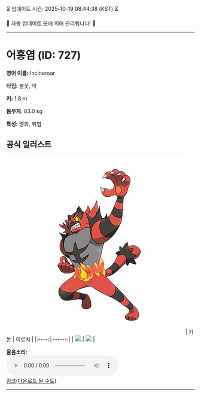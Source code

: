 
⏳ 업데이트 시간: 2025-10-19 08:44:38 (KST) ⏳

🤖 자동 업데이트 봇에 의해 관리됩니다! 🤖

---

# 어흥염 (ID: 727)
**영어 이름:** Incineroar

**타입:** 불꽃, 악

**키:** 1.8 m

**몸무게:** 83.0 kg

**특성:** 맹화, 위협

## 공식 일러스트
![](https://raw.githubusercontent.com/PokeAPI/sprites/master/sprites/pokemon/other/official-artwork/727.png)
| 기본 | 이로치 |
|:----:|:------:|
| <img src="http://play.pokemonshowdown.com/sprites/ani/incineroar.gif" width="200"> | <img src="http://play.pokemonshowdown.com/sprites/ani-shiny/incineroar.gif" width="200"> |

**울음소리:**<br><audio controls src="https://raw.githubusercontent.com/PokeAPI/cries/main/cries/pokemon/latest/727.ogg"></audio><br> [링크(다운로드 될 수도)](https://raw.githubusercontent.com/PokeAPI/cries/main/cries/pokemon/latest/727.ogg)


---
